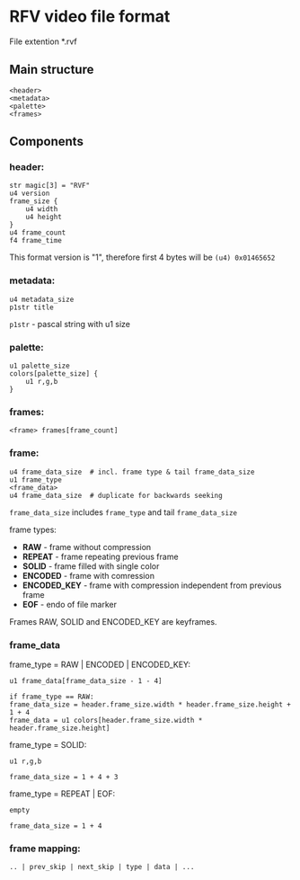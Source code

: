 # RFV video file format

File extention *.rvf

## Main structure

    <header>
    <metadata>
    <palette>
    <frames>

## Components

### header:

    str magic[3] = "RVF"
    u4 version    
    frame_size {
        u4 width
        u4 height
    }
    u4 frame_count
    f4 frame_time

This format version is "1", therefore first 4 bytes will be `(u4) 0x01465652`

### metadata:

    u4 metadata_size
    p1str title

`p1str` - pascal string with u1 size

### palette:

    u1 palette_size
    colors[palette_size] {
        u1 r,g,b
    }

### frames:

    <frame> frames[frame_count]

### frame:

    u4 frame_data_size  # incl. frame type & tail frame_data_size
    u1 frame_type
    <frame_data>
    u4 frame_data_size  # duplicate for backwards seeking

`frame_data_size` includes `frame_type` and tail `frame_data_size`

frame types:
- **RAW** - frame without compression
- **REPEAT** - frame repeating previous frame
- **SOLID** - frame filled with single color
- **ENCODED** - frame with comression
- **ENCODED_KEY** - frame with compression independent from previous frame
- **EOF** - endo of file marker

Frames RAW, SOLID and ENCODED_KEY are keyframes.

### frame_data

frame_type = RAW | ENCODED | ENCODED_KEY:

    u1 frame_data[frame_data_size - 1 - 4]

    if frame_type == RAW:
    frame_data_size = header.frame_size.width * header.frame_size.height + 1 + 4
    frame_data = u1 colors[header.frame_size.width * header.frame_size.height]
    

frame_type = SOLID:
    
    u1 r,g,b

    frame_data_size = 1 + 4 + 3
    
frame_type = REPEAT | EOF:
    
    empty

    frame_data_size = 1 + 4
    
    
### frame mapping:
    .. | prev_skip | next_skip | type | data | ...